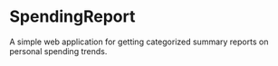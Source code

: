 # SpendingReport
A simple web application for getting categorized summary reports on personal spending trends.
